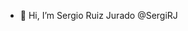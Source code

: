 - 👋 Hi, I’m Sergio Ruiz Jurado @SergiRJ

<!---
SergiRJ/SergiRJ is a ✨ special ✨ repository because its `README.md` (this file) appears on your GitHub profile.
You can click the Preview link to take a look at your changes.
--->
